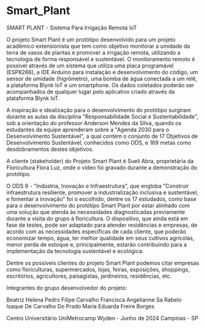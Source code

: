 # Smart_Plant
SMART PLANT - Sistema Para Irrigação Remota IoT

O projeto Smart Plant é um protótipo desenvolvido para um projeto acadêmico extensionista que tem como objetivo monitorar a umidade da terra de vasos de plantas e promover a irrigação remota, utilizando a tecnologia de forma responsável e sustentável. O
 monitoramento remoto é possível através de um sistema que utiliza uma placa programável (ESP8266), a IDE Arduino para instalação e desenvolvimento do código, um sensor de umidade (higrômetro), uma bomba de água conectada a um relê, a plataforma Blynk IoT e um smartphone. 
Os dados coletados poderão ser acompanhados de qualquer lugar pelo aplicativo criado através da plataforma Blynk IoT.

A inspiração e idealização para o desenvolvimento do protótipo surgiram durante as aulas da disciplina "Responsabilidade Social e Sustentabilidade", sob a orientação do professor Anderson Mendes da Silva, quando os estudantes da equipe aprenderam sobre a "Agenda 2030 para o Desenvolvimento Sustentável", a qual contém o conjunto de 17 Objetivos de Desenvolvimento Sustentável, conhecidos como ODS, e 169 metas como desdobramentos destes objetivos. 

A cliente (stakeholder) do Projeto Smart Plant é Sueli Abra, proprietária da Floricultura Flora Luz, onde o vídeo foi gravado durante a demonstração do protótipo.

O ODS 9 - "Indústria, Inovação e Infraestrutura", que engloba "Construir infraestrutura resiliente, promover a industrialização inclusiva e sustentável, e fomentar a inovação" foi o escolhido, dentre os 17 estudados, como base para o desenvolvimento do protótipo Smart Plant por estar alinhado com uma solução que atenda às necessidades diagnosticadas previamente durante a visita do grupo à floricultura. 
O dispositivo,  que ainda está em fase de testes, pode ser adaptado para atender residências e empresas, de acordo com as necessidades específicas de cada cliente, que poderão economizar tempo, água, ter melhor qualidade em seus cultivos agrícolas, menor perda de estoque e, principalmente, estarão contribuindo para a implementação da tecnologia sustentável e ecológica. 

Dentre os possíveis clientes do projeto Smart Plant podemos citar empresas como floriculturas, supermercados, lojas, feiras, exposições, shoppings, escritórios, agricultores, paisagistas, jardineiros, residências, etc.

Integrantes do grupo desenvolvedor do projeto:

Beatriz Helena Pedro 
Filipe Carvalho 
Francisca Angelianne Sa Rabelo 
Isaque De Carvalho Do Prado 
Maria Eduarda Freire Borges 

Centro Universitário UniMetrocamp Wyden - Junho de 2024
Campinas - SP
